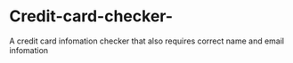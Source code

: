 # Credit-card-checker-
A credit card infomation checker that also requires correct name and email infomation

